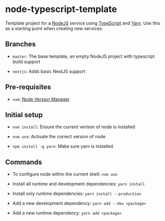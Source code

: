 # node-typescript-template
Template project for a [NodeJS](https://nodejs.org/) service using [TypeScript](https://www.typescriptlang.org/) and [Yarn](https://yarnpkg.com/).  Use this as a starting point when creating new services.

## Branches

- `master`: The base template, an empty NodeJS project with typescript build support

- `nestjs`: Adds basic NestJS support

## Pre-requisites

- `nvm`: [Node Version Manager](https://github.com/nvm-sh/nvm)

## Initial setup

- `nvm install`: Ensure the current verison of node is installed

- `nvm use`: Activate the correct version of node

- `npm install -g yarn`: Make sure yarn is installed

## Commands

- To configure node within the current shell: `nvm use`

- Install all runtime and development dependencies: `yarn install`

- Install only runtime dependencies: `yarn install --production`

- Add a new development dependency: `yarn add --dev <package>`

- Add a new runtime dependency: `yarn add <package>`
